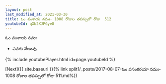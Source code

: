 ```yaml
---
layout: post
last_modified_at: 2021-03-30
title: ఓం వంశాయ నమః- 1008 రోజుల తపస్సులో రోజు  512
youtubeId: qXb2XJPGye8
---
```

 
 
 ఓం వంశాయ నమః  
 
 -  ఎవరు వేణువు 
 
  
 
  
 
 
 
 
 
 


{% include youtubePlayer.html id=page.youtubeId %}
 
[Next]({{ site.baseurl }}{% link  split1/_posts/2017-08-07-ఓం వసంకరయా నమః- 1008 రోజుల తపస్సులో రోజు  511.md%})
 
